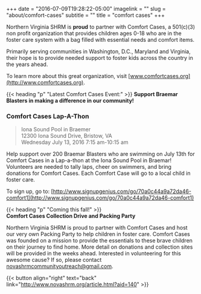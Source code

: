 +++
date = "2016-07-09T19:28:22-05:00"
imagelink = ""
slug = "about/comfort-cases"
subtitle = ""
title = "comfort cases"
+++

Northern Virginia SHRM is **proud** to partner with Comfort Cases, a 501(c)(3) non profit organization that provides children ages 0-18 who are in the foster care system with a bag filled with essential needs and comfort items. 

Primarily serving communities in Washington, D.C., Maryland and Virginia, their hope is to provide needed support to foster kids across the country in the years ahead. 

To learn more about this great organization, visit [www.comfortcases.org](http://www.comfortcases.org).



{{< heading "p" "Latest Comfort Cases Event:" >}} 
**Support Braemar Blasters in making a difference in our community!** <br>
### **Comfort Cases Lap-A-Thon**

> Iona Sound Pool in Braemer <br>
> 12300 Iona Sound Drive, Bristow, VA <br>
> Wednesday July 13, 2016   7:15 am-10:15 am

Help support over 200 Braemar Blasters who are swimming on July 13th for Comfort Cases in a Lap-a-thon at the Iona Sound Pool in Braemar! Volunteers are needed to tally laps, cheer on swimmers, and bring donations for Comfort Cases. Each Comfort Case will go to a local child in foster care. 
 
To sign up, go to: [http://www.signupgenius.com/go/70a0c44a9a72da46-comfort1](http://www.signupgenius.com/go/70a0c44a9a72da46-comfort1)



{{< heading "p" "Coming this fall!" >}}<br>
**Comfort Cases Collection Drive and Packing Party** 

Northern Virginia  SHRM is proud to partner with Comfort Cases and host our very own Packing Party to help children in foster care. Comfort Cases was founded on a mission to provide the essentials to these brave children on their journey to find home. More detail on donations and collection sites will be provided in the weeks ahead.  Interested in volunteering for this awesome cause? If so, please contact [novashrmcommunityoutreach@gmail.com](novashrmcommunityoutreach@gmail.com).

{{< button align="right" text="back" link="http://www.novashrm.org/article.html?aid=140" >}}
